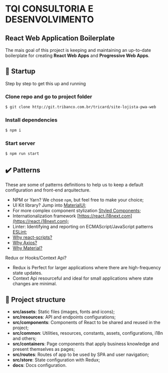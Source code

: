 # TQI CONSULTORIA E DESENVOLVIMENTO

## React Web Application Boilerplate

The mais goal of this project is keeping and maintaining an up-to-date boilerplate for creating **React Web Apps** and **Progressive Web Apps**.

## :rocket: Startup

Step by step to get this up and running

### Clone repo and go to project folder

```bash
$ git clone http://git.tribanco.com.br/tricard/site-lojista-pwa-web
```

### Install dependencies

```bash
$ npm i
```

### Start server

```bash
$ npm run start
```

## :heavy_check_mark: Patterns

These are some of patterns definitions to help us to keep a default configuration and front-end arquitecture.

- NPM or Yarn? We chose `npm`, but feel free to make your choice;
- UI Kit library? Jump into [MaterialUI](https://material-ui.com);
- For more complex component stylization [Styled Components](https://styled-components.com);
- Internationalization framework [https://react.i18next.com](https://react.i18next.com);
- Linter: Identifying and reporting on ECMAScript/JavaScript patterns [ESLint](https://eslint.org);
- [Why react-scripts?](https://create-react-app.dev/docs/getting-started/)
- [Why Axios?](https://github.com/axios/axios#features)
- [Why Material?](https://material-ui.com/blog/material-ui-v4-is-out)

Redux or Hooks/Context Api?

- Redux is Perfect for larger applications where there are high-frequency state updates.
- Context Api resourceful and ideal for small applications where state changes are minimal.


## :open_file_folder: Project structure

- **src/assets**: Static files (images, fonts and icons);
- **src/resources**: API and endpoints configurations;
- **src/components**: Components of React to be shared and reused in the project;
- **src/common**: Utilities, resources, constants, assets, configurations, i18n and others;
- **src/containers**: Page components that apply business knowledge and present themselves as pages;
- **src/routes**: Routes of app to be used by SPA and user navigation;
- **src/store**: State configuration with Redux;
- **docs**: Docs configuration.